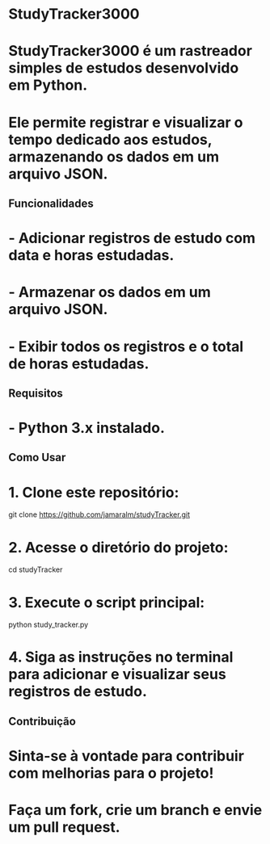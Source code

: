 # StudyTracker3000

# StudyTracker3000 é um rastreador simples de estudos desenvolvido em Python.
# Ele permite registrar e visualizar o tempo dedicado aos estudos, armazenando os dados em um arquivo JSON.

## Funcionalidades
# - Adicionar registros de estudo com data e horas estudadas.
# - Armazenar os dados em um arquivo JSON.
# - Exibir todos os registros e o total de horas estudadas.

## Requisitos
# - Python 3.x instalado.

## Como Usar
# 1. Clone este repositório:
git clone https://github.com/jamaralm/studyTracker.git

# 2. Acesse o diretório do projeto:
cd studyTracker

# 3. Execute o script principal:
python study_tracker.py

# 4. Siga as instruções no terminal para adicionar e visualizar seus registros de estudo.

## Contribuição
# Sinta-se à vontade para contribuir com melhorias para o projeto!
# Faça um fork, crie um branch e envie um pull request.
